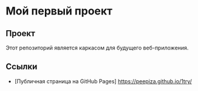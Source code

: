 # Мой первый проект
   
## Проект
Этот репозиторий является каркасом для будущего веб-приложения.

## Ссылки
- [Публичная страница на GitHub Pages]
https://peepiza.github.io/1try/

